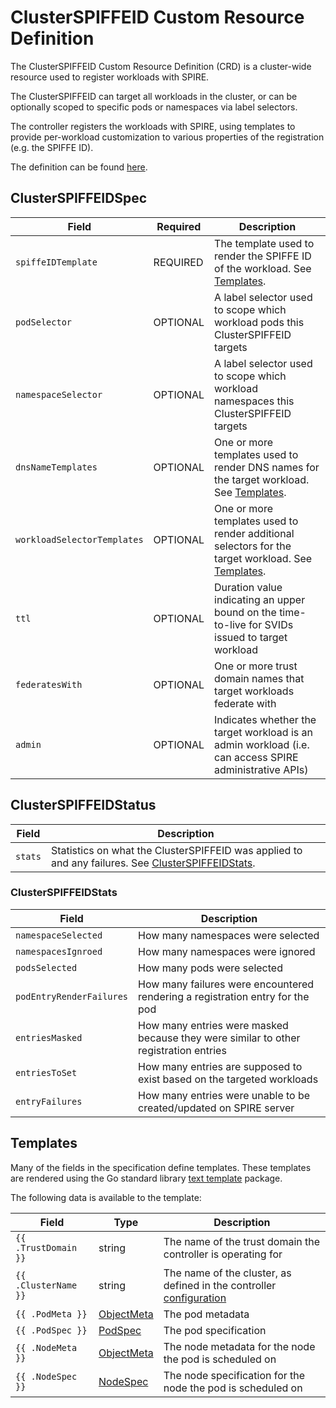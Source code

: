 # ClusterSPIFFEID Custom Resource Definition

The ClusterSPIFFEID Custom Resource Definition (CRD) is a cluster-wide resource
used to register workloads with SPIRE.

The ClusterSPIFFEID can target all workloads in the cluster, or can be
optionally scoped to specific pods or namespaces via label selectors.

The controller registers the workloads with SPIRE, using templates to provide
per-workload customization to various properties of the registration (e.g. the
SPIFFE ID).

The definition can be found [here](../api/v1alpha1/clusterspiffeid_types.go).

## ClusterSPIFFEIDSpec

| Field | Required | Description |
| ----- | -------- | ----------- |
| `spiffeIDTemplate`          | REQUIRED | The template used to render the SPIFFE ID of the workload. See [Templates](#templates). |
| `podSelector`               | OPTIONAL | A label selector used to scope which workload pods this ClusterSPIFFEID targets |
| `namespaceSelector`         | OPTIONAL | A label selector used to scope which workload namespaces this ClusterSPIFFEID targets |
| `dnsNameTemplates`          | OPTIONAL | One or more templates used to render DNS names for the target workload. See [Templates](#templates). |
| `workloadSelectorTemplates` | OPTIONAL | One or more templates used to render additional selectors for the target workload. See [Templates](#templates). |
| `ttl`                       | OPTIONAL | Duration value indicating an upper bound on the time-to-live for SVIDs issued to target workload |
| `federatesWith`             | OPTIONAL | One or more trust domain names that target workloads federate with |
| `admin`                     | OPTIONAL | Indicates whether the target workload is an admin workload (i.e. can access SPIRE administrative APIs) |

## ClusterSPIFFEIDStatus

| Field | Description |
| ----- | ----------- |
| `stats` | Statistics on what the ClusterSPIFFEID was applied to and any failures. See [ClusterSPIFFEIDStats](#cluster-spiffeid-stats).

### ClusterSPIFFEIDStats

| Field | Description |
| ----- | ----------- |
| `namespaceSelected`      | How many namespaces were selected |
| `namespacesIgnroed`      | How many namespaces were ignored |
| `podsSelected`           | How many pods were selected |
| `podEntryRenderFailures` | How many failures were encountered rendering a registration entry for the pod |
| `entriesMasked`          | How many entries were masked because they were similar to other registration entries |
| `entriesToSet`           | How many entries are supposed to exist based on the targeted workloads |
| `entryFailures`          | How many entries were unable to be created/updated on SPIRE server |

## Templates

Many of the fields in the specification define templates. These templates are
rendered using the Go standard library [text template]() package.

The following data is available to the template:

| Field | Type | Description |
| ----- | ---- | ----------- |
| `{{ .TrustDomain }}` | string                                                                           | The name of the trust domain the controller is operating for |
| `{{ .ClusterName }}` | string                                                                           | The name of the cluster, as defined in the controller [configuration](./spire-controller-manager-config.md) |
| `{{ .PodMeta }}`     | [ObjectMeta](https://pkg.go.dev/k8s.io/apimachinery/pkg/apis/meta/v1#ObjectMeta) | The pod metadata |
| `{{ .PodSpec }}`     | [PodSpec](https://pkg.go.dev/k8s.io/api/core/v1#PodSpec)                         | The pod specification |
| `{{ .NodeMeta }}`    | [ObjectMeta](https://pkg.go.dev/k8s.io/apimachinery/pkg/apis/meta/v1#ObjectMeta) | The node metadata for the node the pod is scheduled on |
| `{{ .NodeSpec }}`    | [NodeSpec](https://pkg.go.dev/k8s.io/api/core/v1#NodeSpec)                       | The node specification for the node the pod is scheduled on |

